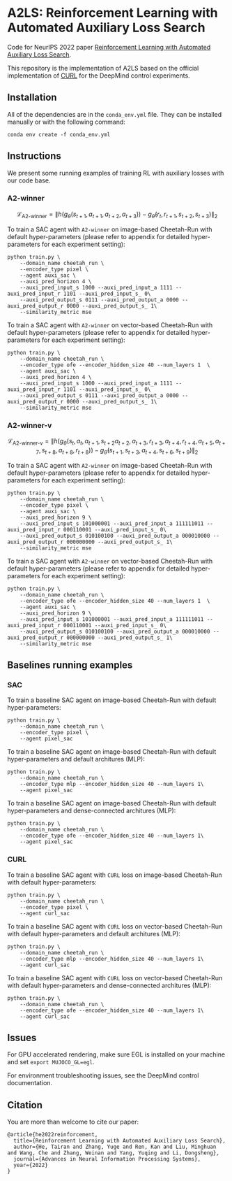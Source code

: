 # A2LS: Reinforcement Learning with Automated Auxiliary Loss Search

Code for NeurIPS 2022 paper [Reinforcement Learning with Automated Auxiliary Loss Search](https://seqml.github.io/a2ls/).

This repository is the implementation of A2LS based on the official implementation of [CURL](https://mishalaskin.github.io/curl/) for the DeepMind control experiments.

## Installation 

All of the dependencies are in the `conda_env.yml` file. They can be installed manually or with the following command:

```
conda env create -f conda_env.yml
```

## Instructions
We present some running examples of training RL with auxiliary losses with our code base.

### A2-winner
$$\mathcal{L}_{\text{A2-winner}} = \| h(g_\theta(s_{t+1}, a_{t+1}, a_{t+2}, a_{t+3})) - g_{\hat{\theta}}(r_t, r_{t+1}, s_{t+2}, s_{t+3}) \|_2$$

To train a SAC agent with `A2-winner` on image-based Cheetah-Run with default hyper-parameters (please refer to appendix for detailed hyper-parameters for each experiment setting): 
```
python train.py \
    --domain_name cheetah_run \
    --encoder_type pixel \
    --agent auxi_sac \ 
    --auxi_pred_horizon 4 \
    --auxi_pred_input_s 1000 --auxi_pred_input_a 1111 --auxi_pred_input_r 1101 --auxi_pred_input_s_ 0\
    --auxi_pred_output_s 0111 --auxi_pred_output_a 0000 --auxi_pred_output_r 0000 --auxi_pred_output_s_ 1\
    --similarity_metric mse
```

To train a SAC agent with `A2-winner` on vector-based Cheetah-Run with default hyper-parameters (please refer to appendix for detailed hyper-parameters for each experiment setting): 
```
python train.py \
    --domain_name cheetah_run \
    --encoder_type ofe --encoder_hidden_size 40 --num_layers 1  \
    --agent auxi_sac \ 
    --auxi_pred_horizon 4 \
    --auxi_pred_input_s 1000 --auxi_pred_input_a 1111 --auxi_pred_input_r 1101 --auxi_pred_input_s_ 0\
    --auxi_pred_output_s 0111 --auxi_pred_output_a 0000 --auxi_pred_output_r 0000 --auxi_pred_output_s_ 1\
    --similarity_metric mse
```

### A2-winner-v

$$\mathcal{L}_{\text{A2-winner-v}} = \| h(g_\theta(s_{t}, a_{t}, a_{t+1}, s_{t+2} a_{t+2}, a_{t+3}, r_{t+3}, a_{t+4}, r_{t+4}, a_{t+5}, a_{t+7}, s_{t+8}, a_{t+8}, r_{t+8})) - g_{\hat{\theta}}(s_{t+1}, s_{t+3}, a_{t+4}, s_{t+6}, s_{t+9}) \|_2$$

To train a SAC agent with `A2-winner` on image-based Cheetah-Run with default hyper-parameters (please refer to appendix for detailed hyper-parameters for each experiment setting): 
```
python train.py \
    --domain_name cheetah_run \
    --encoder_type pixel \
    --agent auxi_sac \ 
    --auxi_pred_horizon 9 \
    --auxi_pred_input_s 101000001 --auxi_pred_input_a 111111011 --auxi_pred_input_r 000110001 --auxi_pred_input_s_ 0\
    --auxi_pred_output_s 010100100 --auxi_pred_output_a 000010000 --auxi_pred_output_r 000000000 --auxi_pred_output_s_ 1\
    --similarity_metric mse
```

To train a SAC agent with `A2-winner` on vector-based Cheetah-Run with default hyper-parameters (please refer to appendix for detailed hyper-parameters for each experiment setting): 
```
python train.py \
    --domain_name cheetah_run \
    --encoder_type ofe --encoder_hidden_size 40 --num_layers 1  \
    --agent auxi_sac \ 
    --auxi_pred_horizon 9 \
    --auxi_pred_input_s 101000001 --auxi_pred_input_a 111111011 --auxi_pred_input_r 000110001 --auxi_pred_input_s_ 0\
    --auxi_pred_output_s 010100100 --auxi_pred_output_a 000010000 --auxi_pred_output_r 000000000 --auxi_pred_output_s_ 1\
    --similarity_metric mse
```


## Baselines running examples
### SAC
To train a baseline SAC agent on image-based Cheetah-Run with default hyper-parameters:
```
python train.py \
    --domain_name cheetah_run \
    --encoder_type pixel \
    --agent pixel_sac 
```

To train a baseline SAC agent on image-based Cheetah-Run with default hyper-parameters and default architures (MLP):
```
python train.py \
    --domain_name cheetah_run \
    --encoder_type mlp --encoder_hidden_size 40 --num_layers 1\
    --agent pixel_sac 
```

To train a baseline SAC agent on image-based Cheetah-Run with default hyper-parameters and dense-connected architures (MLP):
```
python train.py \
    --domain_name cheetah_run \
    --encoder_type ofe --encoder_hidden_size 40 --num_layers 1\
    --agent pixel_sac 
```

### CURL
To train a baseline SAC agent with `CURL` loss on image-based Cheetah-Run with default hyper-parameters:
```
python train.py \
    --domain_name cheetah_run \
    --encoder_type pixel \
    --agent curl_sac 
```

To train a baseline SAC agent with `CURL` loss on vector-based Cheetah-Run with default hyper-parameters and default architures (MLP):
```
python train.py \
    --domain_name cheetah_run \
    --encoder_type mlp --encoder_hidden_size 40 --num_layers 1\
    --agent curl_sac 
```

To train a baseline SAC agent with `CURL` loss on vector-based Cheetah-Run with default hyper-parameters and dense-connected architures (MLP):
```
python train.py \
    --domain_name cheetah_run \
    --encoder_type ofe --encoder_hidden_size 40 --num_layers 1\
    --agent curl_sac 
```

## Issues

For GPU accelerated rendering, make sure EGL is installed on your machine and set `export MUJOCO_GL=egl`. 

For environment troubleshooting issues, see the DeepMind control documentation.


## Citation
You are more than welcome to cite our paper:
```
@article{he2022reinforcement,
  title={Reinforcement Learning with Automated Auxiliary Loss Search},
  author={He, Tairan and Zhang, Yuge and Ren, Kan and Liu, Minghuan and Wang, Che and Zhang, Weinan and Yang, Yuqing and Li, Dongsheng},
  journal={Advances in Neural Information Processing Systems},
  year={2022}
}
```